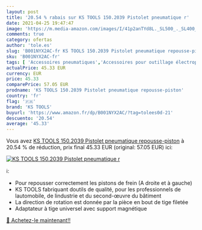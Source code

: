 ```yaml
---
layout: post
title: '20.54 % rabais sur KS TOOLS 150.2039 Pistolet pneumatique r'
date: 2021-04-25 19:47:47
image: 'https://m.media-amazon.com/images/I/41p2anTYd8L._SL500_._SL400_.jpg'
comments: true
category: ofertas
author: 'tole.es'
slug: 'B001NYX2AC-fr KS TOOLS 150.2039 Pistolet pneumatique repousse-piston'
sku: 'B001NYX2AC-fr'
tags: [ 'Accessoires pneumatiques','Accessoires pour outillage électroportatif','Bricolage','Outillage à main et électroportatif','Pistolets de soufflage pneumatique','ks tools', ]
actualPrice: 45.33 EUR
currency: EUR
price: 45.33
comparePrice: 57.05 EUR
prodname: 'KS TOOLS 150.2039 Pistolet pneumatique repousse-piston'
country: 'fr'
flag: '🇫🇷'
brand: 'KS TOOLS'
buyurl: 'https://www.amazon.fr/dp/B001NYX2AC/?tag=tolees0d-21'
descuento: '20.54'
average: '45.33'
---
```


Vous avez [KS TOOLS 150.2039 Pistolet pneumatique repousse-piston](https://www.amazon.fr/dp/B001NYX2AC/?tag=tolees0d-21)  à  20.54 % de réduction, prix final  45.33 EUR (original: 57.05 EUR) ici:

[![KS TOOLS 150.2039 Pistolet pneumatique r](https://m.media-amazon.com/images/I/41p2anTYd8L._SL500_._SL400_.jpg)](https://www.amazon.fr/dp/B001NYX2AC/?tag=tolees0d-21)

ℹ️:

- Pour repousser correctement les pistons de frein (A droite et à gauche)
- KS TOOLS fabriquant doutils de qualité, pour les professionnels de lautomobile, de lindustrie et du second-œuvre du bâtiment
- La direction de rotation est donnée par la pièce en bout de tige filetée
- Adaptateur à tige universel avec support magnétique

[🛒 Achetez-le maintenant!!](https://www.amazon.fr/dp/B001NYX2AC/?tag=tolees0d-21)
